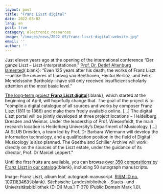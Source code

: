 ```yaml
---
layout: post
title: "Franz Liszt digital"
date: 2022-05-02
lang: en
post: true
category: electronic_resources
image: "/images/news/2022-05/franz-liszt-digital-website.jpg"
email: ''
author: ''
---
```


Just eleven years ago at the opening of the international conference “Der ganze Liszt – Liszt-Interpretationen,” [Prof. Dr. Detlef Altenburg lamented](https://deutsche-liszt-gesellschaft.de/archiv/aufsaetze-zu-liszt/111-der-ganze-liszt?showall=1){:blank}: “Even 125 years after his death, the works of Franz Liszt—unlike the oeuvres of Ludwig van Beethoven, Hector Berlioz, and Felix Mendelssohn Bartholdy—have still only received insufficient scholarly attention at the most basic level."

[The long-term project **Franz Liszt digital**](https://www.uni-heidelberg.de/en/newsroom/franz-liszt-digital){:blank}, which started at the beginning of April, will hopefully change that. The goal of the project is to "compile a digital catalogue of all sources and works by composer Franz Liszt (1811 to 1886) and make them freely available online. [...] The digital Liszt portal will be jointly developed at three project locations − Heidelberg, Dresden and Weimar. Under the leadership of Prof. Wiesenfeldt, the main research location is Heidelberg University’s Department of Musicology. [...] At SLUB Dresden, a team led by Prof. Dr Barbara Wiermann will develop the information technology, and a qualification position in the field of Digital Musicology is also planned. The Goethe and Schiller Archive will work directly on the sources of the Liszt estate, under the guidance of its director, Prof. Dr Marcel Leppert."

Until the first fruits are available, you can browse [over 350 compositions by Franz Liszt in our catalog](https://opac.rism.info/search?View=rism&author=Liszt,%20Franz){:blank}, including 50 autograph manuscripts.

Image: Franz Liszt, album leaf, autograph manuscript. [RISM ID no. 1001183463](https://opac.rism.info/search?id=1001183463&View=rism){:blank}. Sächsische Landesbibliothek - Staats- und Universitätsbibliothek (D-Dl) Mus.1-T-370 (Public Domain Mark 1.0).
